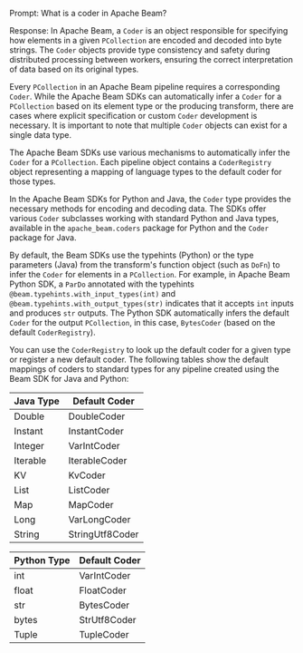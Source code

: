 Prompt:
What is a coder in Apache Beam?

Response:
In Apache Beam, a `Coder` is an object responsible for specifying how elements in a given `PCollection` are encoded and decoded into byte strings. The `Coder` objects provide type consistency and safety during distributed processing between workers, ensuring the correct interpretation of data based on its original types.

Every `PCollection` in an Apache Beam pipeline requires a corresponding `Coder`. While the Apache Beam SDKs can automatically infer a `Coder` for a `PCollection` based on its element type or the producing transform, there are cases where explicit specification or custom `Coder` development is necessary. It is important to note that multiple `Coder` objects can exist for a single data type.

The Apache Beam SDKs use various mechanisms to automatically infer the `Coder` for a `PCollection`. Each pipeline object contains a `CoderRegistry` object representing a mapping of language types to the default coder for those types.

In the Apache Beam SDKs for Python and Java, the `Coder` type provides the necessary methods for encoding and decoding data. The SDKs offer various `Coder` subclasses working with standard Python and Java types, available in the `apache_beam.coders` package for Python and the `Coder` package for Java.

By default, the Beam SDKs use the typehints (Python) or the type parameters (Java) from the transform's function object (such as `DoFn`) to infer the `Coder` for elements in a `PCollection`. For example, in Apache Beam Python SDK, a `ParDo` annotated with the typehints `@beam.typehints.with_input_types(int)` and `@beam.typehints.with_output_types(str)` indicates that it accepts `int` inputs and produces `str` outputs. The Python SDK automatically infers the default `Coder` for the output `PCollection`, in this case, `BytesCoder` (based on the default `CoderRegistry`).

You can use the `CoderRegistry` to look up the default coder for a given type or register a new default coder. The following tables show the default mappings of coders to standard types for any pipeline created using the Beam SDK for Java and Python:

| **Java Type** | **Default Coder** |
|---------------|-------------------|
| Double        | DoubleCoder       |
| Instant       | InstantCoder      |
| Integer       | VarIntCoder       |
| Iterable      | IterableCoder     |
| KV            | KvCoder           |
| List          | ListCoder         |
| Map           | MapCoder          |
| Long          | VarLongCoder      |
| String        | StringUtf8Coder   |

| **Python Type** | **Default Coder** |
|-----------------|-------------------|
| int             | VarIntCoder       |
| float           | FloatCoder        |
| str             | BytesCoder        |
| bytes           | StrUtf8Coder      |
| Tuple           | TupleCoder        |

